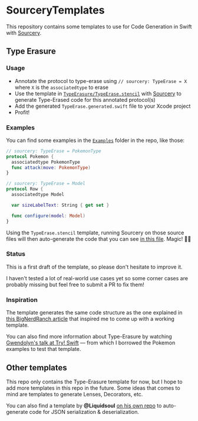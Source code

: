 # SourceryTemplates

This repository contains some templates to use for Code Generation in Swift with [Sourcery](http://github.com/krzysztofzablocki/Sourcery).

## Type Erasure

### Usage

* Annotate the protocol to type-erase using `// sourcery: TypeErase = X` where `X` is the `associatedtype` to erase
* Use the template in [`TypeErasure/TypeErase.stencil`](https://github.com/AliSoftware/SourceryTemplates/blob/master/TypeErasure/TypeErase.stencil) with [Sourcery](http://github.com/krzysztofzablocki/Sourcery) to generate Type-Erased code for this annotated protocol(s)
* Add the generated `TypeErase.generated.swift` file to your Xcode project
* Profit!

### Examples

You can find some examples in the [`Examples`](https://github.com/AliSoftware/SourceryTemplates/tree/master/TypeErasure/Examples) folder in the repo, like those:

```swift
// sourcery: TypeErase = PokemonType
protocol Pokemon {
  associatedtype PokemonType
  func attack(move: PokemonType)
}
```

```swift
// sourcery: TypeErase = Model
protocol Row {
  associatedtype Model

  var sizeLabelText: String { get set }

  func configure(model: Model)
}
```

Using the `TypeErase.stencil` template, running Sourcery on those source files will then auto-generate the code that you can see [in this file](https://github.com/AliSoftware/SourceryTemplates/blob/master/TypeErasure/Examples/Generated/TypeErase.generated.swift). Magic! 🎩✨

### Status

This is a first draft of the template, so please don't hesitate to improve it.

I haven't tested a lot of real-world use cases yet so some corner cases are probably missing but feel free to submit a PR to fix them!

### Inspiration

The template generates the same code structure as the one explained in [this BigNerdRanch article](https://www.bignerdranch.com/blog/breaking-down-type-erasures-in-swift/) that inspired me to come up with a working template.

You can also find more information about Type-Erasure by watching [Gwendolyn's talk at Try! Swift](https://news.realm.io/news/tryswift-gwendolyn-weston-type-erasure/) — from which I borrowed the Pokemon examples to test that template.

## Other templates

This repo only contains the Type-Erasure template for now, but I hope to add more templates in this repo in the future. Some ideas that comes to mind are templates to generate Lenses, Decorators, etc.

You can also find a template by **@Liquidsoul** [on his own repo](https://github.com/Liquidsoul/Sourcery-AutoJSONSerializable) to auto-generate code for JSON serialization & deserialization.

